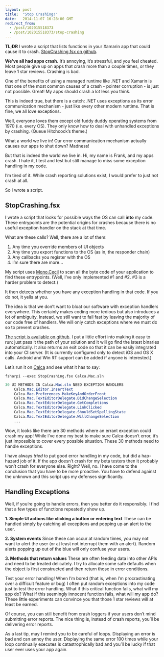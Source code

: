 ```yaml
---
layout: post
title:  "Stop Crashing!"
date:   2014-11-07 16:28:00 GMT
redirect_from:
  - /post/102015518373
  - /post/102015518373/stop-crashing
---
```




**TL;DR** I wrote a script that lists functions in your Xamarin app that could cause it to crash. [StopCrashing.fsx on github](http://github.com/praeclarum/StopCrashing).

**We’ve all had apps crash.** It’s annoying, it’s stressful, and you feel cheated. Most people give up on apps that crash more than a couple times, or they leave 1 star reviews. Crashing is bad.

One of the benefits of using a managed runtime like .NET and Xamarin is that one of the most common causes of a crash - pointer corruption - is just not possible. Great! My apps should crash a lot less you think.

This is indeed true, but there is a catch: .NET uses exceptions as its error communication mechanism - just like every other modern runtime. That is fine, we all love exceptions.

Well, everyone loves them except old fuddy duddy operating systems from 1970 (i.e. every OS). They only know how to deal with unhandled exceptions by crashing. (Queue Hitchcock’s theme.)

What a world we live in! Our error communication mechanism actually causes our apps to shut down? Madness!

But that is indeed the world we live in. Hi, my name is Frank, and my apps crash. I hate it, I test and test but still manage to miss some exception handling in my code.

I’m tired of it. While crash reporting solutions exist, I would prefer to just not crash at all.

So I wrote a script.


## StopCrashing.fsx


I wrote a script that looks for possible ways the OS can call **into** my code. These entrypoints are the potential origins for crashes because there is no useful exception handler on the stack at that time.

What are these calls? Well, there are a lot of them:

1. Any time you override members of UI objects
2. Any time you export functions to the OS (as in, the responder chain)
3. Any callbacks you register with the OS
4. I’m sure there are more…

My script uses [Mono.Cecil](http://www.mono-project.com/docs/tools+libraries/libraries/Mono.Cecil/) to scan all the byte code of your application to find these entrypoints. (Well, I’ve only implemented #1 and #2. #3 is a harder problem to detect.)

It then detects whether you have any exception handling in that code. If you do not, it yells at you.

The idea is that we don’t want to bloat our software with exception handlers everywhere. This certainly makes coding more tedious but also introduces a lot of ambiguity. Instead, we still want to fail fast by leaving the majority of our code free of handlers. We will only catch exceptions where we must do so to prevent crashes.

[The script is available on github](http://github.com/praeclarum/StopCrashing). I put a little effort into making it easy to run: just pass it the path of your solution and it will go find the latest binaries automatically. It also returns an exit code so that it can be easily integrated into your CI server. (It is currently configured only to detect iOS and OS X calls. Android and Win RT support can be added if anyone is interested.)

Let’s run it on [Calca](http://calca.io) and see what it has to say:

`fsharpi --exec StopCrashing.fsx Calca.Mac.sln`

```csharp
30 UI METHODS IN Calca.Mac.sln NEED EXCEPTION HANDLERS
    Calca.Mac.Editor.InsertText
    Calca.Mac.Preferences.MakeKeyAndOrderFront
    Calca.Mac.TextEditorDelegate.DidChangeSelection
    Calca.Mac.TextEditorDelegate.GetCompletions
    Calca.Mac.TextEditorDelegate.LinkClicked
    Calca.Mac.TextEditorDelegate.ShouldSetSpellingState
    Calca.Mac.TextEditorDelegate.WillChangeSelection
    ...
```


Wow, it looks like there are 30 methods where an errant exception could crash my app! While I’ve done my best to make sure Calca doesn’t error, it’s just impossible to cover every possible situation. These 30 methods need to handle exceptions.

I have always *tried* to put good error handling in my code, but did a hap-hazard job of it. If the app doesn’t crash for my beta testers then it probably won’t crash for everyone else. Right? Well, no. I have come to the conclusion that you have to be more proactive. You have to defend against the unknown and this script ups my defenses significantly.


## Handling Exceptions


Well, if you’re going to handle errors, then you better do it responsibly. I find that a few types of functions repeatedly show up.

**1. Simple UI actions like clicking a button or entering text** These can be handled simply by catching all exceptions and popping up an alert to the user.

**2. System events** Since these can occur at random times, you may not want to alert the user (or at least not interrupt them with an alert). Random alerts popping up out of the blue will only confuse your users.

**3. Methods that return values** These are often feeding data into other APIs and need to be treated delicately. I try to allocate some safe defaults when the object is first constructed and then return those in error conditions.

Test your error handling! When I’m bored (that is, when I’m procrastinating over a difficult feature or bug) I often put random exceptions into my code just to test the error handling. What if this critical function fails, what will my app do? What if this seemingly innocent function fails, what will my app do? These little experiments can convince you that those 1 star reviews will at least be earned.

Of course, you can still benefit from crash loggers if your users don’t mind submitting error reports. The nice thing is, instead of crash reports, you’ll be delivering error reports.

As a last tip, may I remind you to be careful of loops. Displaying an error is bad and can annoy the user. Displaying the same error 100 times while your loop continually executes is catastrophically bad and you’ll be lucky if that user ever uses your app again.
